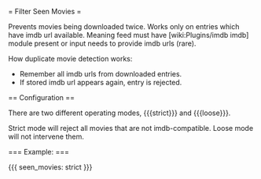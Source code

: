 = Filter Seen Movies =

Prevents movies being downloaded twice.
Works only on entries which have imdb url available. Meaning feed must have [wiki:Plugins/imdb imdb] module present or input needs to provide imdb urls (rare).

How duplicate movie detection works:
 * Remember all imdb urls from downloaded entries.
 * If stored imdb url appears again, entry is rejected.

== Configuration ==

There are two different operating modes, {{{strict}}} and {{{loose}}}.

Strict mode will reject all movies that are not imdb-compatible. Loose mode will not intervene them.

=== Example: ===

{{{
seen_movies: strict
}}}